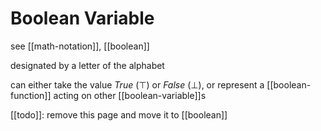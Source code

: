 # Boolean Variable

see [[math-notation]], [[boolean]]

designated by a letter of the alphabet

can either take the value _True_ ($\top$) or _False_ ($\bot$), or represent a [[boolean-function]] acting on other [[boolean-variable]]s

[[todo]]: remove this page and move it to [[boolean]]
